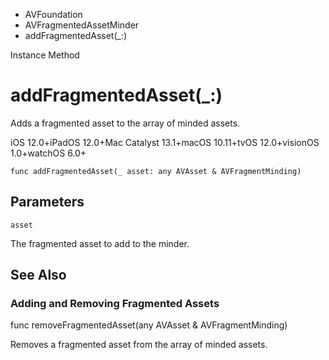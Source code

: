 

- AVFoundation
- AVFragmentedAssetMinder
-  addFragmentedAsset(\_:) 

Instance Method

# addFragmentedAsset(\_:)

Adds a fragmented asset to the array of minded assets.

iOS 12.0+iPadOS 12.0+Mac Catalyst 13.1+macOS 10.11+tvOS 12.0+visionOS 1.0+watchOS 6.0+

``` source
func addFragmentedAsset(_ asset: any AVAsset & AVFragmentMinding)
```

## Parameters 

`asset`  

The fragmented asset to add to the minder.

## See Also

### Adding and Removing Fragmented Assets

func removeFragmentedAsset(any AVAsset &amp; AVFragmentMinding)

Removes a fragmented asset from the array of minded assets.

